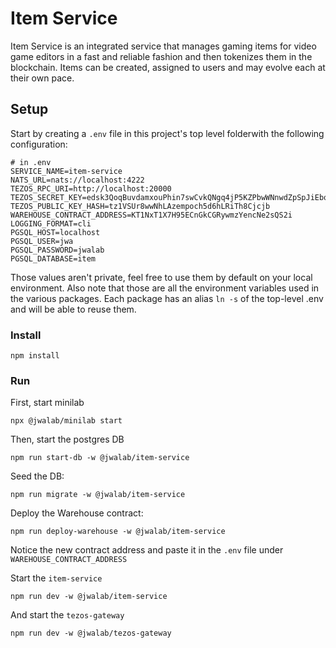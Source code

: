 # Item Service

Item Service is an integrated service that manages gaming items for video game editors in a fast and reliable fashion
and then tokenizes them in the blockchain.
Items can be created, assigned to users and may evolve each at their own pace.

## Setup

Start by creating a `.env` file in this project's top level folderwith the following configuration:

```
# in .env
SERVICE_NAME=item-service
NATS_URL=nats://localhost:4222
TEZOS_RPC_URI=http://localhost:20000
TEZOS_SECRET_KEY=edsk3QoqBuvdamxouPhin7swCvkQNgq4jP5KZPbwWNnwdZpSpJiEbq
TEZOS_PUBLIC_KEY_HASH=tz1VSUr8wwNhLAzempoch5d6hLRiTh8Cjcjb
WAREHOUSE_CONTRACT_ADDRESS=KT1NxT1X7H95ECnGkCGRywmzYencNe2sQS2i
LOGGING_FORMAT=cli
PGSQL_HOST=localhost
PGSQL_USER=jwa
PGSQL_PASSWORD=jwalab
PGSQL_DATABASE=item
```

Those values aren't private, feel free to use them by default on your local environment.
Also note that those are all the environment variables used in the various packages.
Each package has an alias `ln -s` of the top-level .env and will be able to reuse them.

### Install

```
npm install
```

### Run

First, start minilab

```
npx @jwalab/minilab start
```

Then, start the postgres DB

```
npm run start-db -w @jwalab/item-service
```

Seed the DB:

```
npm run migrate -w @jwalab/item-service
```

Deploy the Warehouse contract:

```
npm run deploy-warehouse -w @jwalab/item-service
```

Notice the new contract address and paste it in the `.env` file under `WAREHOUSE_CONTRACT_ADDRESS`

Start the `item-service`

```
npm run dev -w @jwalab/item-service
```

And start the `tezos-gateway`

```
npm run dev -w @jwalab/tezos-gateway
```
